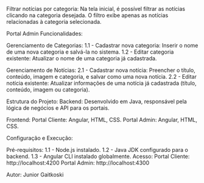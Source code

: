 Filtrar notícias por categoria: Na tela inicial, é possível filtrar as notícias clicando na categoria desejada. O filtro exibe apenas as notícias relacionadas à categoria selecionada.

Portal Admin Funcionalidades:

Gerenciamento de Categorias: 1.1 - Cadastrar nova categoria: Inserir o nome de uma nova categoria e salvá-la no sistema. 1.2 - Editar categoria existente: Atualizar o nome de uma categoria já cadastrada.

Gerenciamento de Notícias: 2.1 - Cadastrar nova notícia: Preencher o título, conteúdo, imagem e categoria, e salvar como uma nova notícia. 2.2 - Editar notícia existente: Atualizar informações de uma notícia já cadastrada 
(título, conteúdo, imagem ou categoria).

Estrutura do Projeto: Backend: Desenvolvido em Java, responsável pela lógica de negócios e API para os portais.

Frontend: Portal Cliente: Angular, HTML, CSS. Portal Admin: Angular, HTML, CSS.

Configuração e Execução:

Pré-requisitos: 1.1 - Node.js instalado. 1.2 - Java JDK configurado para o backend. 1.3 - Angular CLI instalado globalmente.
Acesso: Portal Cliente: http://localhost:4200 Portal Admin: http://localhost:4300

Autor: Junior Gaitkoski
